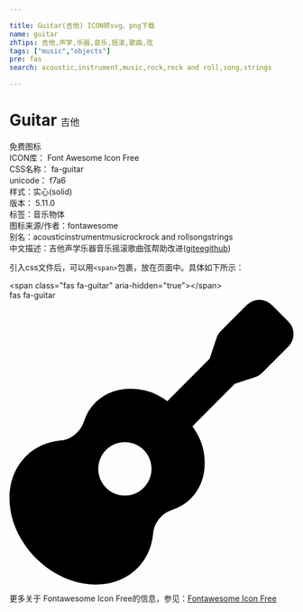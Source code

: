 ```yaml
---

title: Guitar(吉他) ICON转svg、png下载
name: guitar
zhTips: 吉他,声学,乐器,音乐,摇滚,歌曲,弦
tags: ["music","objects"]
pre: fas
search: acoustic,instrument,music,rock,rock and roll,song,strings

---
```


# Guitar  <small style="font-size: 60%;font-weight: 100">吉他</small>


<div class="detail-page">
<p>
<span><span class="badge-success badge">免费图标</span> </span>
<br/>
<span>
ICON库：
<span class="badge-secondary badge">Font Awesome Icon Free</span> 
</span>
<br/>
<span>
CSS名称：
<span class="badge-secondary badge">fa-guitar</span> 
</span>
<br/>
<span>
unicode：
<span class="badge-secondary badge">f7a6</span> 
<copy-btn content='f7a6' btn-title=""></copy-btn>
<copy-btn :content='String.fromCodePoint(parseInt("f7a6", 16))' btn-title="复制U"></copy-btn>
</span><br/><span>样式：<span class="badge-light badge">实心(solid)</span></span>
<br/>
<span>
版本：
<span class="badge-secondary badge">5.11.0</span> 
</span><br/><span>标签：<span class="badge-light badge"><router-link to="/tags/music.html">音乐</router-link></span><span class="badge-light badge"><router-link to="/tags/objects.html">物体</router-link></span></span>
<br/>
<span>图标来源/作者：<span class="badge-light badge">fontawesome</span></span> 
<br/>
<span>别名：<span class="badge-light badge">acoustic</span><span class="badge-light badge">instrument</span><span class="badge-light badge">music</span><span class="badge-light badge">rock</span><span class="badge-light badge">rock and roll</span><span class="badge-light badge">song</span><span class="badge-light badge">strings</span></span><br/><span class="zh-detail">中文描述：<span class="badge-primary badge">吉他</span><span class="badge-primary badge">声学</span><span class="badge-primary badge">乐器</span><span class="badge-primary badge">音乐</span><span class="badge-primary badge">摇滚</span><span class="badge-primary badge">歌曲</span><span class="badge-primary badge">弦</span><span class="help-link"><span>帮助改进</span>(<a href="https://gitee.com/liuwave/icon-helper/edit/master/json/fontawesome/solid/guitar.json" target="_blank" rel="noopener noreferrer">gitee</a><a href="https://github.com/liuwave/icon-helper/edit/master/json/fontawesome/solid/guitar.json" target="_blank" rel="noopener noreferrer">github</a></span>)</span><br/>
</p>
</div>
<div class="alert alert-dark">
  <i class="fas fa-guitar fa-xs"></i>
  <i class="fas fa-guitar fa-sm"></i>
  <i class="fas fa-guitar fa-lg"></i>
  <i class="fas fa-guitar fa-2x"></i>
  <i class="fas fa-guitar fa-3x"></i>
  <i class="fas fa-guitar fa-5x"></i>
  <i class="fas fa-guitar fa-7x"></i>
</div>
<div>
  <p>引入css文件后，可以用<code>&lt;span&gt;</code>包裹，放在页面中。具体如下所示：    
  </p>
  <div class="alert alert-primary" style="font-size: 14px">
    &lt;span class="fas fa-guitar" aria-hidden="true"&gt;&lt;/span&gt;
    <copy-btn content='<span class="fas fa-guitar" aria-hidden="true"></span>'></copy-btn>
  </div>
  <div class="alert alert-secondary">
    <i class="fas fa-guitar"
    style="font-size: 24px"
    aria-hidden="true"></i> fas fa-guitar
    <copy-btn content="fas fa-guitar" btn-title="复制图标名称"></copy-btn>
  </div>
</div>
<div id="svg" class="svg-wrap">
<svg xmlns="http://www.w3.org/2000/svg" viewBox="0 0 512 512"><path d="M502.63 39L473 9.37a32 32 0 0 0-45.26 0L381.46 55.7a35.14 35.14 0 0 0-8.53 13.79L360.77 106l-76.26 76.26c-12.16-8.76-25.5-15.74-40.1-19.14-33.45-7.78-67-.88-89.88 22a82.45 82.45 0 0 0-20.24 33.47c-6 18.56-23.21 32.69-42.15 34.46-23.7 2.27-45.73 11.45-62.61 28.44C-16.11 327-7.9 409 47.58 464.45S185 528 230.56 482.52c17-16.88 26.16-38.9 28.45-62.71 1.76-18.85 15.89-36.13 34.43-42.14a82.6 82.6 0 0 0 33.48-20.25c22.87-22.88 29.74-56.36 22-89.75-3.39-14.64-10.37-28-19.16-40.2L406 151.23l36.48-12.16a35.14 35.14 0 0 0 13.79-8.53l46.33-46.32a32 32 0 0 0 .03-45.22zM208 352a48 48 0 1 1 48-48 48 48 0 0 1-48 48z"/></svg>
</div>
<detail full-name='fa-guitar'></detail>
    
<div><p>更多关于  Fontawesome Icon Free的信息，参见：<a target="_blank" href="https://iconhelper.cn/fontawesome.html">Fontawesome Icon Free</a>
</p></div>
